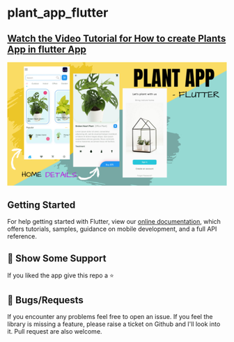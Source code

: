# plant_app_flutter

## [Watch the Video Tutorial for How to create Plants App in flutter App]()

![App UI](/ping.png)

## Getting Started

For help getting started with Flutter, view our
[online documentation](https://flutter.dev/docs), which offers tutorials,
samples, guidance on mobile development, and a full API reference.

## 🤝 Show Some Support
If you liked the app give this repo a ⭐️

## 🐛 Bugs/Requests
If you encounter any problems feel free to open an issue. If you feel the library is missing a feature, please raise a ticket on Github and I'll look into it. Pull request are also welcome.

